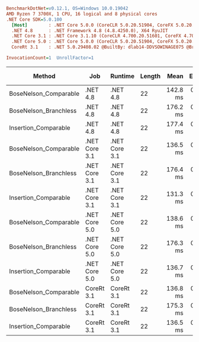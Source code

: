 ``` ini

BenchmarkDotNet=v0.12.1, OS=Windows 10.0.19042
AMD Ryzen 7 3700X, 1 CPU, 16 logical and 8 physical cores
.NET Core SDK=5.0.100
  [Host]        : .NET Core 5.0.0 (CoreCLR 5.0.20.51904, CoreFX 5.0.20.51904), X64 RyuJIT
  .NET 4.8      : .NET Framework 4.8 (4.8.4250.0), X64 RyuJIT
  .NET Core 3.1 : .NET Core 3.1.10 (CoreCLR 4.700.20.51601, CoreFX 4.700.20.51901), X64 RyuJIT
  .NET Core 5.0 : .NET Core 5.0.0 (CoreCLR 5.0.20.51904, CoreFX 5.0.20.51904), X64 RyuJIT
  CoreRt 3.1    : .NET 5.0.29408.02 @BuiltBy: dlab14-DDVSOWINAGE075 @Branch: master @Commit: 4ce1c21ac0d4d1a3b7f7a548214966f69ac9f199, X64 AOT

InvocationCount=1  UnrollFactor=1  

```
|                Method |           Job |       Runtime | Length |     Mean |   Error |  StdDev | Gen 0 | Gen 1 | Gen 2 | Allocated |
|---------------------- |-------------- |-------------- |------- |---------:|--------:|--------:|------:|------:|------:|----------:|
| BoseNelson_Comparable |      .NET 4.8 |      .NET 4.8 |     22 | 142.8 ms | 0.30 ms | 0.28 ms |     - |     - |     - |         - |
| BoseNelson_Branchless |      .NET 4.8 |      .NET 4.8 |     22 | 176.2 ms | 0.21 ms | 0.19 ms |     - |     - |     - |         - |
|  Insertion_Comparable |      .NET 4.8 |      .NET 4.8 |     22 | 177.4 ms | 0.21 ms | 0.19 ms |     - |     - |     - |         - |
| BoseNelson_Comparable | .NET Core 3.1 | .NET Core 3.1 |     22 | 136.5 ms | 0.26 ms | 0.24 ms |     - |     - |     - |         - |
| BoseNelson_Branchless | .NET Core 3.1 | .NET Core 3.1 |     22 | 176.4 ms | 0.06 ms | 0.05 ms |     - |     - |     - |         - |
|  Insertion_Comparable | .NET Core 3.1 | .NET Core 3.1 |     22 | 131.3 ms | 0.98 ms | 0.91 ms |     - |     - |     - |         - |
| BoseNelson_Comparable | .NET Core 5.0 | .NET Core 5.0 |     22 | 138.6 ms | 0.51 ms | 0.48 ms |     - |     - |     - |         - |
| BoseNelson_Branchless | .NET Core 5.0 | .NET Core 5.0 |     22 | 176.3 ms | 0.10 ms | 0.09 ms |     - |     - |     - |         - |
|  Insertion_Comparable | .NET Core 5.0 | .NET Core 5.0 |     22 | 136.7 ms | 0.87 ms | 0.77 ms |     - |     - |     - |         - |
| BoseNelson_Comparable |    CoreRt 3.1 |    CoreRt 3.1 |     22 | 136.8 ms | 0.21 ms | 0.19 ms |     - |     - |     - |         - |
| BoseNelson_Branchless |    CoreRt 3.1 |    CoreRt 3.1 |     22 | 175.3 ms | 0.48 ms | 0.45 ms |     - |     - |     - |         - |
|  Insertion_Comparable |    CoreRt 3.1 |    CoreRt 3.1 |     22 | 136.5 ms | 0.51 ms | 0.48 ms |     - |     - |     - |         - |
